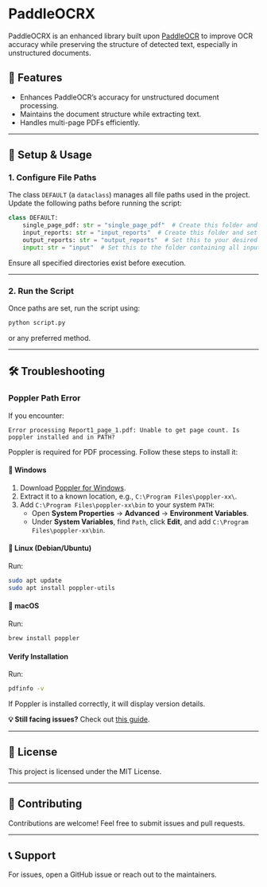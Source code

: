 # PaddleOCRX

PaddleOCRX is an enhanced library built upon [PaddleOCR](https://github.com/PaddlePaddle/PaddleOCR) to improve OCR accuracy while preserving the structure of detected text, especially in unstructured documents.

## 🚀 Features
- Enhances PaddleOCR’s accuracy for unstructured document processing.
- Maintains the document structure while extracting text.
- Handles multi-page PDFs efficiently.

---

## 📂 Setup & Usage

### **1. Configure File Paths**
The class `DEFAULT` (a `dataclass`) manages all file paths used in the project. Update the following paths before running the script:

```python
class DEFAULT:
    single_page_pdf: str = "single_page_pdf"  # Create this folder and set its absolute path here.
    input_reports: str = "input_reports"  # Create this folder and set its absolute path here.
    output_reports: str = "output_reports"  # Set this to your desired output folder path.
    input: str = "input"  # Set this to the folder containing all input PDFs.
```

Ensure all specified directories exist before execution.

---

### **2. Run the Script**
Once paths are set, run the script using:

```bash
python script.py
```
or any preferred method.

---

## 🛠 Troubleshooting

### **Poppler Path Error**
If you encounter:
```
Error processing Report1_page_1.pdf: Unable to get page count. Is poppler installed and in PATH?
```
Poppler is required for PDF processing. Follow these steps to install it:

#### **🔹 Windows**
1. Download [Poppler for Windows](https://github.com/oschwartz10612/poppler-windows/releases).
2. Extract it to a known location, e.g., `C:\Program Files\poppler-xx\`.
3. Add `C:\Program Files\poppler-xx\bin` to your system `PATH`:
   - Open **System Properties** → **Advanced** → **Environment Variables**.
   - Under **System Variables**, find `Path`, click **Edit**, and add `C:\Program Files\poppler-xx\bin`.

#### **🔹 Linux (Debian/Ubuntu)**
Run:
```bash
sudo apt update
sudo apt install poppler-utils
```

#### **🔹 macOS**
Run:
```bash
brew install poppler
```

#### **Verify Installation**
Run:
```bash
pdfinfo -v
```
If Poppler is installed correctly, it will display version details.

**💡 Still facing issues?** Check out [this guide](https://github.com/Aleptonic/PdfSnipper).

---

## 📜 License
This project is licensed under the MIT License.

---

## 🤝 Contributing
Contributions are welcome! Feel free to submit issues and pull requests.

---

## 📞 Support
For issues, open a GitHub issue or reach out to the maintainers.

